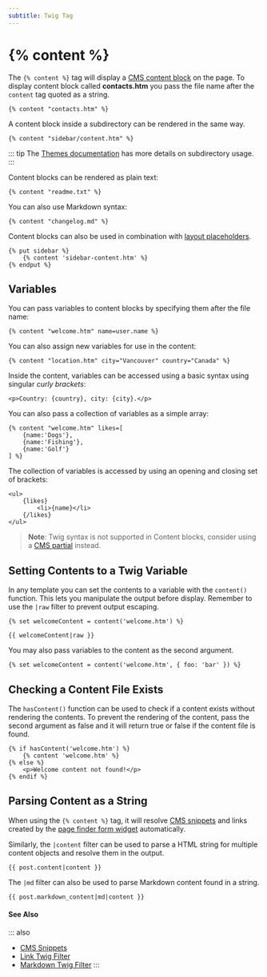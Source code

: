```yaml
---
subtitle: Twig Tag
---
```

# {% content %}

The `{% content %}` tag will display a [CMS content block](../../cms/themes/content.md) on the page. To display content block called **contacts.htm** you pass the file name after the `content` tag quoted as a string.

```twig
{% content "contacts.htm" %}
```

A content block inside a subdirectory can be rendered in the same way.

```twig
{% content "sidebar/content.htm" %}
```

::: tip
The [Themes documentation](../../cms/themes/themes.md) has more details on subdirectory usage.
:::

Content blocks can be rendered as plain text:

```twig
{% content "readme.txt" %}
```

You can also use Markdown syntax:

```twig
{% content "changelog.md" %}
```

Content blocks can also be used in combination with [layout placeholders](../../cms/themes/layouts.md).

```twig
{% put sidebar %}
    {% content 'sidebar-content.htm' %}
{% endput %}
```

## Variables

You can pass variables to content blocks by specifying them after the file name:

```twig
{% content "welcome.htm" name=user.name %}
```

You can also assign new variables for use in the content:

```twig
{% content "location.htm" city="Vancouver" country="Canada" %}
```

Inside the content, variables can be accessed using a basic syntax using singular *curly brackets*:

```
<p>Country: {country}, city: {city}.</p>
```

You can also pass a collection of variables as a simple array:

```twig
{% content "welcome.htm" likes=[
    {name:'Dogs'},
    {name:'Fishing'},
    {name:'Golf'}
] %}
```

The collection of variables is accessed by using an opening and closing set of brackets:

```
<ul>
    {likes}
        <li>{name}</li>
    {/likes}
</ul>
```

> **Note**: Twig syntax is not supported in Content blocks, consider using a [CMS partial](../cms/partials.md) instead.

## Setting Contents to a Twig Variable

In any template you can set the contents to a variable with the `content()` function. This lets you manipulate the output before display. Remember to use the `|raw` filter to prevent output escaping.

```twig
{% set welcomeContent = content('welcome.htm') %}

{{ welcomeContent|raw }}
```

You may also pass variables to the content as the second argument.

```twig
{% set welcomeContent = content('welcome.htm', { foo: 'bar' }) %}
```

## Checking a Content File Exists

The `hasContent()` function can be used to check if a content exists without rendering the contents. To prevent the rendering of the content, pass the second argument as false and it will return true or false if the content file is found.

```twig
{% if hasContent('welcome.htm') %}
    {% content 'welcome.htm' %}
{% else %}
    <p>Welcome content not found!</p>
{% endif %}
```

## Parsing Content as a String

When using the `{% content %}` tag, it will resolve [CMS snippets](../../cms/themes/snippets.md) and links created by the [page finder form widget](../../element/form/widget-pagefinder.md) automatically.

Similarly, the `|content` filter can be used to parse a HTML string for multiple content objects and resolve them in the output.

```twig
{{ post.content|content }}
```

The `|md` filter can also be used to parse Markdown content found in a string.

```twig
{{ post.markdown_content|md|content }}
```

#### See Also

::: also
* [CMS Snippets](../../cms/themes/snippets.md)
* [Link Twig Filter](../../markup/filter/link.md)
* [Markdown Twig Filter](../../markup/filter/md.md)
:::
